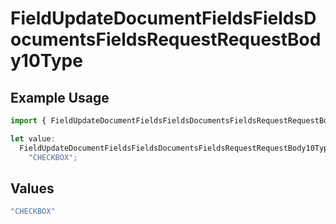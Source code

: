 # FieldUpdateDocumentFieldsFieldsDocumentsFieldsRequestRequestBody10Type

## Example Usage

```typescript
import { FieldUpdateDocumentFieldsFieldsDocumentsFieldsRequestRequestBody10Type } from "@documenso/sdk-typescript/models/operations";

let value:
  FieldUpdateDocumentFieldsFieldsDocumentsFieldsRequestRequestBody10Type =
    "CHECKBOX";
```

## Values

```typescript
"CHECKBOX"
```